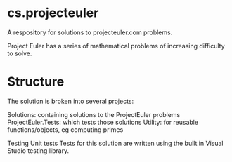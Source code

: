 # cs.projecteuler
A respository for solutions to projecteuler.com problems.

Project Euler has a series of mathematical problems of increasing difficulty to solve. 

# Structure
The solution is broken into several projects:

Solutions: containing solutions to the ProjectEuler problems
ProjectEuler.Tests: which tests those solutions
Utility: for reusable functions/objects, eg computing primes

Testing
Unit tests
Tests for this solution are written using the built in Visual Studio testing library.
